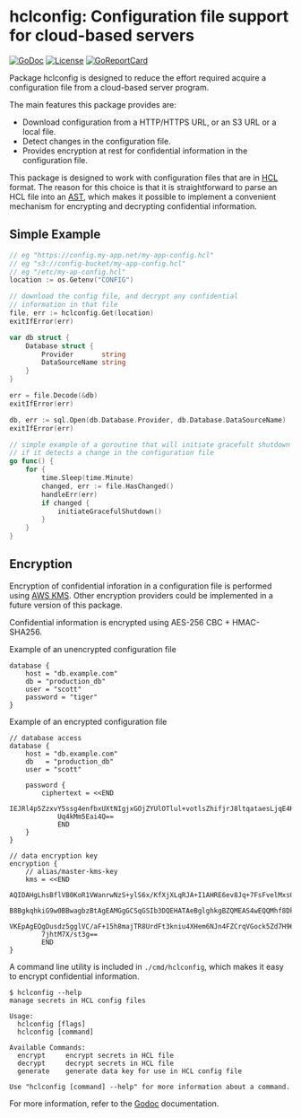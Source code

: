 # hclconfig:  Configuration file support for cloud-based servers
[![GoDoc](https://godoc.org/github.com/jjeffery/hclconfig?status.svg)](https://godoc.org/github.com/jjeffery/hclconfig)
[![License](http://img.shields.io/badge/license-MIT-green.svg?style=flat)](https://raw.githubusercontent.com/jjeffery/hclconfig/master/LICENSE.md)
[![GoReportCard](https://goreportcard.com/badge/github.com/jjeffery/hclconfig)](https://goreportcard.com/report/github.com/jjeffery/hclconfig)

Package hclconfig is designed to reduce the effort required acquire a 
configuration file from a cloud-based server program.

The main features this package provides are:

* Download configuration from a HTTP/HTTPS URL, or an S3 URL or a local file.
* Detect changes in the configuration file.
* Provides encryption at rest for confidential information in the configuration file.

This package is designed to work with configuration files that are in 
[HCL](https://github.com/hashicorp/hcl) format. The reason for this choice
is that it is straightforward to parse an HCL file into an 
[AST](https://en.wikipedia.org/wiki/Abstract_syntax_tree), which makes it
possible to implement a convenient mechanism for encrypting and decrypting
confidential information.

## Simple Example
```go
// eg "https://config.my-app.net/my-app-config.hcl"
// eg "s3://config-bucket/my-app-config.hcl"
// eg "/etc/my-ap-config.hcl"
location := os.Getenv("CONFIG")

// download the config file, and decrypt any confidential
// information in that file
file, err := hclconfig.Get(location)
exitIfError(err)

var db struct {
    Database struct {
        Provider       string
        DataSourceName string
    }
}

err = file.Decode(&db)
exitIfError(err)

db, err := sql.Open(db.Database.Provider, db.Database.DataSourceName)
exitIfError(err)

// simple example of a goroutine that will initiate gracefult shutdown
// if it detects a change in the configuration file
go func() {
    for {
        time.Sleep(time.Minute)
        changed, err := file.HasChanged()
        handleErr(err)
        if changed {
            initiateGracefulShutdown()
        }
    }
}
```

## Encryption

Encryption of confidential inforation in a configuration file is performed using
[AWS KMS](https://aws.amazon.com/kms/). Other encryption providers could be
implemented in a future version of this package.

Confidential information is encrypted using AES-256 CBC + HMAC-SHA256.

Example of an unencrypted configuration file
```hcl
database {
    host = "db.example.com"
    db = "production_db"
    user = "scott"
    password = "tiger"
}
```

Example of an encrypted configuration file
```hcl
// database access
database {
    host = "db.example.com"
    db   = "production_db"
    user = "scott"

    password {
        ciphertext = <<END
            IEJRl4p5ZzxvY5ssg4enfbxUXtNIgjxGOjZYUlOTlul+votlsZhifjrJ8ltqataesLjqE4KSDW
            Uq4kMm5Eai4Q==
            END
    }
}

// data encryption key
encryption {
    // alias/master-kms-key
    kms = <<END
        AQIDAHgLhsBflVB0KoR1VWanrwNzS+ylS6x/KfXjXLqRJA+I1AHRE6ev8Jq+7FsFvelMxsGLAAAAfj
        B8BgkqhkiG9w0BBwagbzBtAgEAMGgGCSqGSIb3DQEHATAeBglghkgBZQMEAS4wEQQMhf8Dkptf+b8i
        VKEpAgEQgDusdz5gglVC/aF+15h8majTR8UrdFt3kniu4XHem6NJn4FZCrqVGock5Zd7H96njJgPrJ
        7jhtM7X/st3g==
        END
}
```

A command line utility is included in `./cmd/hclconfig`, which makes it easy to
encrypt confidential information.
```
$ hclconfig --help
manage secrets in HCL config files

Usage:
  hclconfig [flags]
  hclconfig [command]

Available Commands:
  encrypt     encrypt secrets in HCL file
  decrypt     decrypt secrets in HCL file
  generate    generate data key for use in HCL config file

Use "hclconfig [command] --help" for more information about a command.
```

For more information, refer to the [Godoc](https://godoc.org/github.com/jjeffery/hclconfig) documentation.

